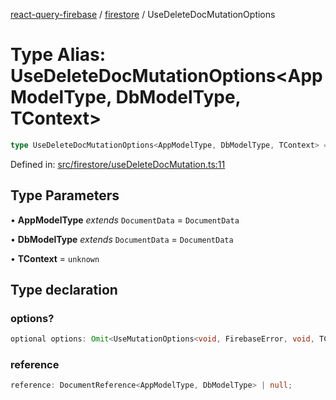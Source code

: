 [react-query-firebase](../../modules.md) / [firestore](../index.md) / UseDeleteDocMutationOptions

# Type Alias: UseDeleteDocMutationOptions\<AppModelType, DbModelType, TContext\>

```ts
type UseDeleteDocMutationOptions<AppModelType, DbModelType, TContext> = object;
```

Defined in: [src/firestore/useDeleteDocMutation.ts:11](https://github.com/vpishuk/react-query-firebase/blob/2814a7f726829eb67b40b71ca1e3d6c86fc8bb8b/src/firestore/useDeleteDocMutation.ts#L11)

## Type Parameters

• **AppModelType** *extends* `DocumentData` = `DocumentData`

• **DbModelType** *extends* `DocumentData` = `DocumentData`

• **TContext** = `unknown`

## Type declaration

### options?

```ts
optional options: Omit<UseMutationOptions<void, FirebaseError, void, TContext>, "mutationFn" | "mutationKey">;
```

### reference

```ts
reference: DocumentReference<AppModelType, DbModelType> | null;
```
